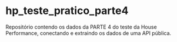 # hp_teste_pratico_parte4
Repositório contendo os dados da PARTE 4 do teste da House Performance, conectando e extraindo os dados de uma API pública.

